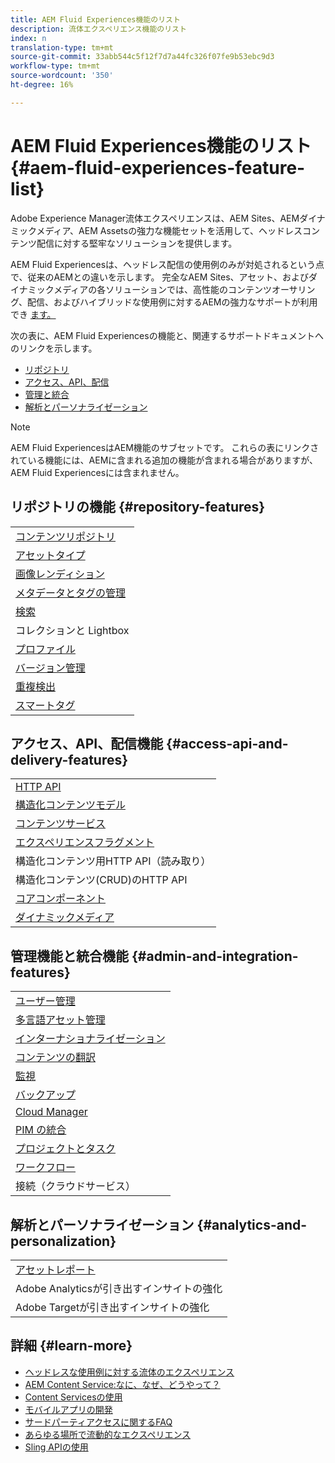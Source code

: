 ```yaml
---
title: AEM Fluid Experiences機能のリスト
description: 流体エクスペリエンス機能のリスト
index: n
translation-type: tm+mt
source-git-commit: 33abb544c5f12f7d7a44fc326f07fe9b53ebc9d3
workflow-type: tm+mt
source-wordcount: '350'
ht-degree: 16%

---
```



# AEM Fluid Experiences機能のリスト{#aem-fluid-experiences-feature-list}

Adobe Experience Manager流体エクスペリエンスは、AEM Sites、AEMダイナミックメディア、AEM Assetsの強力な機能セットを活用して、ヘッドレスコンテンツ配信に対する堅牢なソリューションを提供します。

AEM Fluid Experiencesは、ヘッドレス配信の使用例のみが対処されるという点で、従来のAEMとの違いを示します。 完全なAEM Sites、アセット、およびダイナミックメディアの各ソリューションでは、高性能のコンテンツオーサリング、配信、およびハイブリッドな使用例に対するAEMの強力なサポートが利用でき [ます。](https://docs.adobe.com/content/help/ja-JP/experience-manager-65/user-guide/home.html)

次の表に、AEM Fluid Experiencesの機能と、関連するサポートドキュメントへのリンクを示します。

* [リポジトリ](#repository-features)
* [アクセス、API、配信](#access-api-and-delivery-features)
* [管理と統合](#admin-and-integration-features)
* [解析とパーソナライゼーション](#analytics-and-personalization)

>[!NOTE]
>
>AEM Fluid ExperiencesはAEM機能のサブセットです。 これらの表にリンクされている機能には、AEMに含まれる追加の機能が含まれる場合がありますが、AEM Fluid Experiencesには含まれません。

## リポジトリの機能 {#repository-features}

|  |
|---|
| [コンテンツリポジトリ](/help/assets/manage-assets.md) |
| [アセットタイプ](/help/assets/assets-formats.md) |
| [画像レンディション](/help/assets/image-presets.md) |
| [メタデータとタグの管理](/help/assets/metadata.md) |
| [検索](/help/assets/manage-assets.md) |
| [](/help/assets/manage-assets.md)コレクションと Lightbox[](/help/assets/light-box.md) |
| [プロファイル](/help/assets/processing-profiles.md) |
| [バージョン管理](/help/assets/manage-assets.md) |
| [重複検出](/help/assets/duplicate-detection.md) |
| [スマートタグ](/help/assets/enhanced-smart-tags.md) |

## アクセス、API、配信機能 {#access-api-and-delivery-features}

|  |
|---|
| [HTTP API](/help/assets/mac-api-assets.md) |
| [構造化コンテンツモデル](/help/assets/content-fragments/content-fragments.md) |
| [コンテンツサービス](https://helpx.adobe.com/jp/experience-manager/kt/sites/using/content-services-tutorial-use.html) |
| [エクスペリエンスフラグメント](/help/sites-authoring/experience-fragments.md) |
| 構造化コンテンツ用HTTP API（読み取り） |
| 構造化コンテンツ(CRUD)のHTTP API |
| [コアコンポーネント](https://docs.adobe.com/content/help/ja-JP/experience-manager-core-components/using/introduction.html) |
| [ダイナミックメディア](/help/assets/dynamic-media.md) |

## 管理機能と統合機能 {#admin-and-integration-features}

|  |
|---|
| [ユーザー管理](/help/sites-administering/user-group-ac-admin.md) |
| [多言語アセット管理](/help/assets/multilingual-assets.md) |
| [インターナショナライゼーション](/help/sites-developing/i18n.md) |
| [コンテンツの翻訳](/help/sites-administering/translation.md) |
| [監視](/help/sites-deploying/monitoring-and-maintaining.md) |
| [バックアップ](/help/sites-administering/backup-and-restore.md) |
| [Cloud Manager](https://docs.adobe.com/content/help/ja-JP/experience-manager-cloud-manager/using/introduction-to-cloud-manager.html) |
| [PIM の統合](/help/sites-authoring/managing-product-information.md) |
| [プロジェクトとタスク](/help/sites-authoring/projects.md) |
| [ワークフロー](/help/sites-administering/workflows-starting.md) |
| 接続（クラウドサービス） |

## 解析とパーソナライゼーション {#analytics-and-personalization}

|  |
|---|
| [アセットレポート](/help/assets/asset-reports.md) |
| Adobe Analyticsが引き出すインサイトの強化 |
| Adobe Targetが引き出すインサイトの強化 |

## 詳細 {#learn-more}

* [ヘッドレスな使用例に対する流体のエクスペリエンス](https://helpx.adobe.com/experience-manager/kt/eseminars/gems/aem-headless-usecases.html)
* [AEM Content Service:なに、なぜ、どうやって？](https://helpx.adobe.com/experience-manager/kt/eseminars/ask-the-expert/aem-content-services.html)
* [Content Servicesの使用](https://helpx.adobe.com/experience-manager/kt/sites/using/structured-fragments-content-services-feature-video-use.html)
* [モバイルアプリの開発](https://docs.adobe.com/content/help/en/experience-manager-64/mobile/developing/developing-content-services.html)
* [サードパーティアクセスに関するFAQ](https://helpx.adobe.com/experience-manager/kt/sites/using/content-services-tutorial-use/part7.html)
* [あらゆる場所で流動的なエクスペリエンス](https://helpx.adobe.com/experience-manager/using/using-sling-apis.html)
* [Sling APIの使用](https://helpx.adobe.com/experience-manager/using/using-sling-apis.html)
